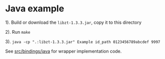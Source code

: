# Java example

1). Build or download the `libzt-1.3.3.jar`, copy it to this directory

2). Run `make`

3). `java -cp ".:libzt-1.3.3.jar" Example id_path 0123456789abcdef 9997`

See [src/bindings/java](../../src/bindings/java) for wrapper implementation code.
